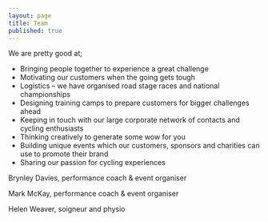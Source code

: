 ```yaml
---
layout: page
title: Team
published: true
---
```


We are pretty good at;

- Bringing people together to experience a great challenge
- Motivating our customers when the going gets tough
- Logistics – we have organised road stage races and national championships
- Designing training camps to prepare customers for bigger challenges ahead
- Keeping in touch with our large corporate network of contacts and cycling enthusiasts
- Thinking creatively to generate some wow for you
- Building unique events which our customers, sponsors and charities can use to promote their brand
- Sharing our passion for cycling experiences

Brynley Davies, performance coach & event organiser

Mark McKay, performance coach & event organiser

Helen Weaver, soigneur and physio
